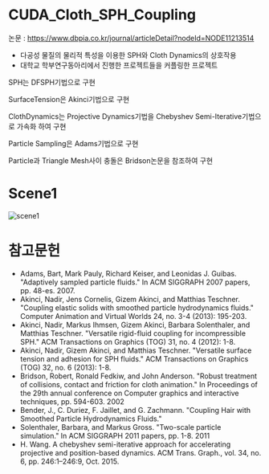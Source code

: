 # CUDA_Cloth_SPH_Coupling

논문 : https://www.dbpia.co.kr/journal/articleDetail?nodeId=NODE11213514
 - 다공성 물질의 물리적 특성을 이용한 SPH와 Cloth Dynamics의 상호작용
 - 대학교 학부연구동아리에서 진행한 프로젝트들을 커플링한 프로젝트

SPH는 DFSPH기법으로 구현

SurfaceTension은 Akinci기법으로 구현

ClothDynamics는 Projective Dynamics기법을 Chebyshev Semi-Iterative기법으로 가속화 하여 구현

Particle Sampling은 Adams기법으로 구현

Particle과 Triangle Mesh사이 충돌은 Bridson논문을 참조하여 구현

# Scene1
![scene1](https://user-images.githubusercontent.com/86860544/228155248-4f6ae980-1914-4263-9a17-d04209512077.gif)



# 참고문헌
 - Adams, Bart, Mark Pauly, Richard Keiser, and Leonidas J. Guibas. "Adaptively sampled particle fluids." In ACM SIGGRAPH 2007 papers, pp. 48-es. 2007.
 - Akinci, Nadir, Jens Cornelis, Gizem Akinci, and Matthias Teschner. "Coupling elastic solids with smoothed particle hydrodynamics fluids." Computer Animation and Virtual Worlds 24, no. 3-4 (2013): 195-203.
 - Akinci, Nadir, Markus Ihmsen, Gizem Akinci, Barbara Solenthaler, and Matthias Teschner. "Versatile rigid-fluid coupling for incompressible SPH." ACM Transactions on Graphics (TOG) 31, no. 4 (2012): 1-8.
 - Akinci, Nadir, Gizem Akinci, and Matthias Teschner. "Versatile surface tension and adhesion for SPH fluids." ACM Transactions on Graphics (TOG) 32, no. 6 (2013): 1-8.
 - Bridson, Robert, Ronald Fedkiw, and John Anderson. "Robust treatment of collisions, contact and friction for cloth animation." In Proceedings of the 29th annual conference on Computer graphics and interactive techniques, pp. 594-603. 2002
 - Bender, J., C. Duriez, F. Jaillet, and G. Zachmann. "Coupling Hair with Smoothed Particle Hydrodynamics Fluids."
 - Solenthaler, Barbara, and Markus Gross. "Two-scale particle simulation." In ACM SIGGRAPH 2011 papers, pp. 1-8. 2011
 - H. Wang. A chebyshev semi-iterative approach for accelerating projective and position-based dynamics. ACM Trans. Graph., vol. 34, no. 6, pp. 246:1–246:9, Oct. 2015.
